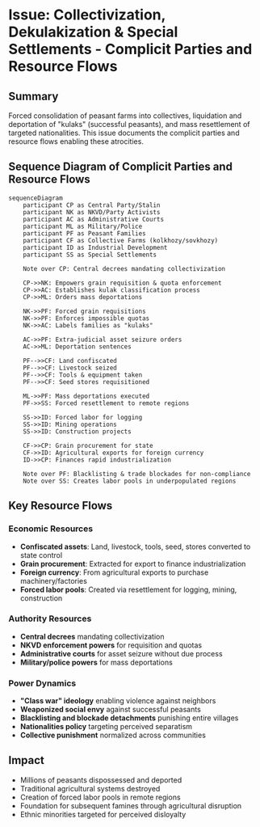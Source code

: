 # Issue: Collectivization, Dekulakization & Special Settlements - Complicit Parties and Resource Flows

## Summary
Forced consolidation of peasant farms into collectives, liquidation and deportation of "kulaks" (successful peasants), and mass resettlement of targeted nationalities. This issue documents the complicit parties and resource flows enabling these atrocities.

## Sequence Diagram of Complicit Parties and Resource Flows

```mermaid
sequenceDiagram
    participant CP as Central Party/Stalin
    participant NK as NKVD/Party Activists
    participant AC as Administrative Courts
    participant ML as Military/Police
    participant PF as Peasant Families
    participant CF as Collective Farms (kolkhozy/sovkhozy)
    participant ID as Industrial Development
    participant SS as Special Settlements
    
    Note over CP: Central decrees mandating collectivization
    
    CP->>NK: Empowers grain requisition & quota enforcement
    CP->>AC: Establishes kulak classification process
    CP->>ML: Orders mass deportations
    
    NK->>PF: Forced grain requisitions
    NK->>PF: Enforces impossible quotas
    NK->>AC: Labels families as "kulaks"
    
    AC->>PF: Extra-judicial asset seizure orders
    AC->>ML: Deportation sentences
    
    PF-->>CF: Land confiscated
    PF-->>CF: Livestock seized
    PF-->>CF: Tools & equipment taken
    PF-->>CF: Seed stores requisitioned
    
    ML->>PF: Mass deportations executed
    PF->>SS: Forced resettlement to remote regions
    
    SS->>ID: Forced labor for logging
    SS->>ID: Mining operations
    SS->>ID: Construction projects
    
    CF->>CP: Grain procurement for state
    CF->>ID: Agricultural exports for foreign currency
    ID->>CP: Finances rapid industrialization
    
    Note over PF: Blacklisting & trade blockades for non-compliance
    Note over SS: Creates labor pools in underpopulated regions
```

## Key Resource Flows

### Economic Resources
- **Confiscated assets**: Land, livestock, tools, seed, stores converted to state control
- **Grain procurement**: Extracted for export to finance industrialization
- **Foreign currency**: From agricultural exports to purchase machinery/factories
- **Forced labor pools**: Created via resettlement for logging, mining, construction

### Authority Resources
- **Central decrees** mandating collectivization
- **NKVD enforcement powers** for requisition and quotas
- **Administrative courts** for asset seizure without due process
- **Military/police powers** for mass deportations

### Power Dynamics
- **"Class war" ideology** enabling violence against neighbors
- **Weaponized social envy** against successful peasants
- **Blacklisting and blockade detachments** punishing entire villages
- **Nationalities policy** targeting perceived separatism
- **Collective punishment** normalized across communities

## Impact
- Millions of peasants dispossessed and deported
- Traditional agricultural systems destroyed
- Creation of forced labor pools in remote regions
- Foundation for subsequent famines through agricultural disruption
- Ethnic minorities targeted for perceived disloyalty